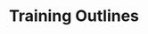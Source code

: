 ---
layout: page
permalink: /training_outlines
title: Training Outlines
topic: Training outlines
---